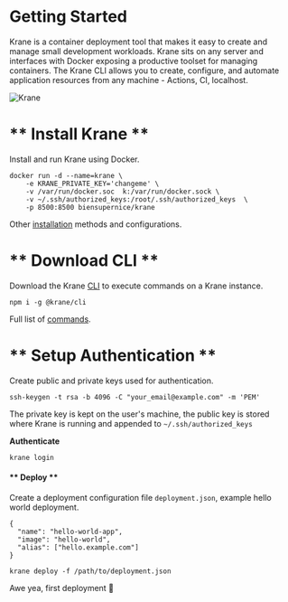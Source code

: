 # Getting Started

Krane is a container deployment tool that makes it easy to create and manage small development workloads. Krane sits on any server and interfaces with Docker exposing a productive toolset for managing containers. The Krane CLI allows you to create, configure, and automate application resources from any machine - Actions, CI, localhost.

![Krane](https://user-images.githubusercontent.com/21694364/89133914-371a5900-d4ee-11ea-9e7d-3ff5282c30f5.png)

<!-- tabs:start -->

# ** Install Krane **

Install and run Krane using Docker.

```
docker run -d --name=krane \
    -e KRANE_PRIVATE_KEY='changeme' \
    -v /var/run/docker.soc  k:/var/run/docker.sock \
    -v ~/.ssh/authorized_keys:/root/.ssh/authorized_keys  \
    -p 8500:8500 biensupernice/krane
```

Other [installation](installation) methods and configurations.

# ** Download CLI **

Download the Krane [CLI](cli) to execute commands on a Krane instance.

```
npm i -g @krane/cli
```

Full list of [commands](cli?id=commands).

# ** Setup Authentication **

Create public and private keys used for authentication.

```
ssh-keygen -t rsa -b 4096 -C "your_email@example.com" -m 'PEM'
```

The private key is kept on the user's machine, the public key is stored where Krane is running and appended to `~/.ssh/authorized_keys`

**Authenticate**

```
krane login
```

#### ** Deploy **

Create a deployment configuration file `deployment.json`, example hello world deployment.

```
{
  "name": "hello-world-app",
  "image": "hello-world",
  "alias": ["hello.example.com"]
}
```

```
krane deploy -f /path/to/deployment.json
```

Awe yea, first deployment 🥳

<!-- tabs:end -->
